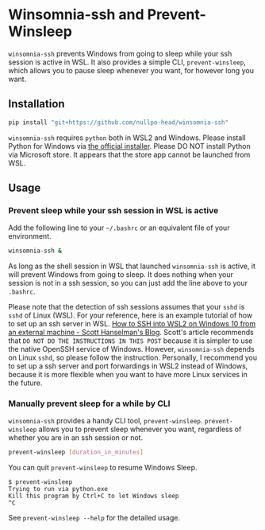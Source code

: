# Winsomnia-ssh and Prevent-Winsleep

`winsomnia-ssh` prevents Windows from going to sleep while your ssh session is active in WSL.
It also provides a simple CLI, `prevent-winsleep`, which allows you to pause sleep whenever you want, for however long you want.

## Installation

```sh
pip install "git+https://github.com/nullpo-head/winsomnia-ssh"
```

`winsomnia-ssh` requires `python` both in WSL2 and Windows. Please install Python for Windows via [the official installer](https://www.python.org/downloads/). Please DO NOT install Python via Microsoft store. It appears that the store app cannot be launched from WSL.

## Usage

### Prevent sleep while your ssh session in WSL is active

Add the following line to your `~/.bashrc` or an equivalent file of your environment.

```sh
winsomnia-ssh &
```

As long as the shell session in WSL that launched `winsomnia-ssh` is active, it will prevent Windows from going to sleep.
It does nothing when your session is not in a ssh session, so you can just add the line above to your `.bashrc`.

Please note that the detection of ssh sessions assumes that your `sshd` is `sshd` of Linux (WSL).
For your reference, here is an example tutorial of how to set up an ssh server in WSL. [How to SSH into WSL2 on Windows 10 from an external machine - Scott Hanselman's Blog](https://www.hanselman.com/blog/how-to-ssh-into-wsl2-on-windows-10-from-an-external-machine).
Scott's article recommends that `DO NOT DO THE INSTRUCTIONS IN THIS POST` because it is simpler to use the native OpenSSH service of Windows. However, `winsomnia-ssh` depends on Linux `sshd`, so please follow the instruction. Personally, I recommend you to set up a ssh server and port forwardings in WSL2 instead of Windows, because it is more flexible when you want to have more Linux services in the future.

### Manually prevent sleep for a while by CLI

`winsomnia-ssh` provides a handy CLI tool, `prevent-winsleep`.
`prevent-winsleep` allows you to prevent sleep whenever you want, regardless of whether you are in an ssh session or not.

```sh
prevent-winsleep [duration_in_minutes]
```

You can quit `prevent-winsleep` to resume Windows Sleep.

```console
$ prevent-winsleep
Trying to run via python.exe
Kill this program by Ctrl+C to let Windows sleep
^C
```

See `prevent-winsleep --help` for the detailed usage.

